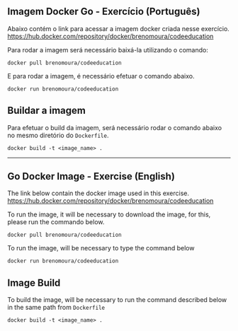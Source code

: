 ## Imagem Docker Go - Exercício (Português)
Abaixo contém o link para acessar a imagem docker criada nesse exercício.
https://hub.docker.com/repository/docker/brenomoura/codeeducation

Para rodar a imagem será necessário baixá-la utilizando o comando:

```
docker pull brenomoura/codeeducation
```

E para rodar a imagem, é necessário efetuar o comando abaixo.

```
docker run brenomoura/codeeducation  
```

## Buildar a imagem

Para efetuar o build da imagem, será necessário rodar o comando abaixo no mesmo diretório do `Dockerfile`.
```
docker build -t <image_name> .
```

---

## Go Docker Image - Exercise (English)
The link below contain the docker image used in this exercise.
https://hub.docker.com/repository/docker/brenomoura/codeeducation

To run the image, it will be necessary to download the image, for this, please run the commando below.

```
docker pull brenomoura/codeeducation
```

To run the image, will be necessary to type the command below

```
docker run brenomoura/codeeducation  
```

## Image Build

To build the image, will be necessary to run the command described below in the same path from `Dockerfile`
```
docker build -t <image_name> .
```
